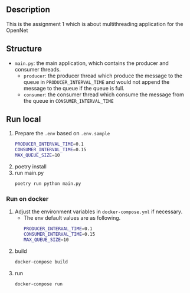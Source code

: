 ## Description

This is the assignment 1 which is about multithreading application for the OpenNet

## Structure
- `main.py`: the main application, which contains the producer and consumer threads.
    - `producer`: the producer thread which produce the message to the queue in `PRODUCER_INTERVAL_TIME` and would not append the message to the queue if the queue is full.
    - `consumer`: the consumer thread which consume the message from the queue in `CONSUMER_INTERVAL_TIME`

## Run local
1. Prepare the `.env` based on `.env.sample`
    ```bash
    PRODUCER_INTERVAL_TIME=0.1
    CONSUMER_INTERVAL_TIME=0.15
    MAX_QUEUE_SIZE=10
    ```
2. poetry install
3. run main.py
    ```bash
    poetry run python main.py
    ```

### Run on docker
1. Adjust the environment variables in `docker-compose.yml` if necessary.
    - The env default values are as following.
        ```bash
        PRODUCER_INTERVAL_TIME=0.1
        CONSUMER_INTERVAL_TIME=0.15
        MAX_QUEUE_SIZE=10
        ```
2. build
    ```bash
    docker-compose build
    ```
3. run
    ```bash
    docker-compose run
    ```
